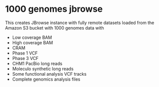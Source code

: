 # 1000 genomes jbrowse

This creates JBrowse instance with fully remote datasets loaded from the Amazon S3 bucket with 1000 genomes data with

- Low coverage BAM
- High coverage BAM
- CRAM
- Phase 1 VCF
- Phase 3 VCF
- CHM1 PacBio long reads
- Moleculo synthetic long reads
- Some functional analysis VCF tracks
- Complete genomics analysis files

